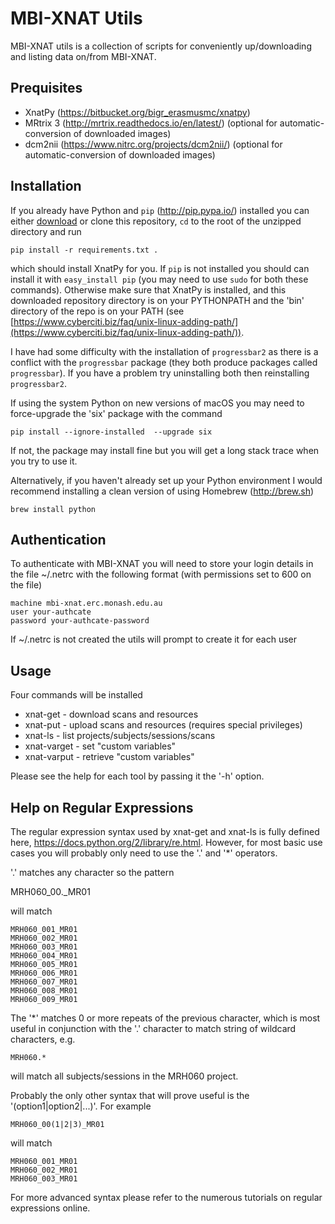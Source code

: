 MBI-XNAT Utils
==============

MBI-XNAT utils is a collection of scripts for conveniently up/downloading and
listing data on/from MBI-XNAT.

Prequisites
-----------

* XnatPy (https://bitbucket.org/bigr_erasmusmc/xnatpy)
* MRtrix 3 (http://mrtrix.readthedocs.io/en/latest/)
  (optional for automatic-conversion of downloaded images)
* dcm2nii (https://www.nitrc.org/projects/dcm2nii/)
  (optional for automatic-conversion of downloaded images)

Installation
------------
If you already have Python and `pip` (http://pip.pypa.io/) installed you can 
either [download](https://gitlab.erc.monash.edu.au/mbi-image/XnatUtils/repository/archive.zip?ref=master)
or clone this repository, `cd` to the root of the unzipped directory and run

    pip install -r requirements.txt .

which should install XnatPy for you. If `pip` is not installed you should can
install it with `easy_install pip` (you may need to use `sudo` for both these
commands). Otherwise make sure that XnatPy is installed, and this downloaded
repository directory is on your PYTHONPATH and the 'bin' directory of the repo
is on your PATH (see [https://www.cyberciti.biz/faq/unix-linux-adding-path/](https://www.cyberciti.biz/faq/unix-linux-adding-path/)).

I have had some difficulty with the installation of `progressbar2` as there is a
conflict with the `progressbar` package (they both produce packages called
`progressbar`). If you have a problem try uninstalling both then reinstalling
`progressbar2`.

If using the system Python on new versions of macOS you may need to
force-upgrade the 'six' package with the command

    pip install --ignore-installed  --upgrade six

If not, the package may install fine but you will get a long stack trace when
you try to use it. 

Alternatively, if you haven't already set up your Python environment I would
recommend installing a clean version of using Homebrew (http://brew.sh)

    brew install python


Authentication
--------------

To authenticate with MBI-XNAT you will need to store your login details in the
file ~/.netrc with the following format (with permissions set to 600 on the
file)

    machine mbi-xnat.erc.monash.edu.au
    user your-authcate
    password your-authcate-password

If ~/.netrc is not created the utils will prompt to create it for each user

Usage
-----

Four commands will be installed 

* xnat-get - download scans and resources
* xnat-put - upload scans and resources (requires special privileges)
* xnat-ls - list projects/subjects/sessions/scans
* xnat-varget - set "custom variables"
* xnat-varput - retrieve "custom variables"

Please see the help for each tool by passing it the '-h' option.

Help on Regular Expressions
---------------------------

The regular expression syntax used by xnat-get and xnat-ls is fully defined
here, https://docs.python.org/2/library/re.html. However, for most basic use
cases you will probably only need to use the '.' and '*' operators.

'.' matches any character so the pattern 

  MRH060_00._MR01
   
will match 

    MRH060_001_MR01
    MRH060_002_MR01
    MRH060_003_MR01
    MRH060_004_MR01
    MRH060_005_MR01
    MRH060_006_MR01
    MRH060_007_MR01
    MRH060_008_MR01
    MRH060_009_MR01

The '*' matches 0 or more repeats of the previous character, which is most
useful in conjunction with the '.' character to match string of wildcard
characters, e.g.


    MRH060.*
      
will match all subjects/sessions in the MRH060 project.

Probably the only other syntax that will prove useful is the
'(option1|option2|...)'. For example

    MRH060_00(1|2|3)_MR01
   
will match 
  
    MRH060_001_MR01
    MRH060_002_MR01
    MRH060_003_MR01

For more advanced syntax please refer to the numerous tutorials on regular
expressions online.

